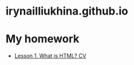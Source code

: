 # irynailliukhina.github.io

<h1> My homework</h1>
<ul>
  
  <li><a href="/homework1/cven.html">Lesson 1. What is HTML? CV</a></li>
